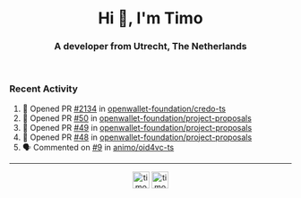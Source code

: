 <h1 align="center">Hi 👋, I'm Timo</h1>
<h3 align="center">A developer from Utrecht, The Netherlands</h3>
<br/>
<!-- https://github.com/rahuldkjain/github-profile-readme-generator --!>

<!--  <p align="left"><img src="https://github-readme-stats.vercel.app/api?username=timoglastra&show_icons=true&count_private=true&" alt="timoglastra" /></p> --!>

<!--
Github language stats
<p align="left"><img src="https://github-readme-stats.vercel.app/api/top-langs/?username=timoglastra&layout=compact" alt="timoglastra" /><p>
-->

<!-- Codestats language stats -->
<!-- <p align="left"><img src="https://codestats-readme.vercel.app/api/top-langs/?username=timoglastra&layout=compact&language_count=12" alt="timoglastra" /><p>    --!>
  
<h3>Recent Activity</h3>

<!--START_SECTION:activity-->
1. 💪 Opened PR [#2134](https://github.com/openwallet-foundation/credo-ts/pull/2134) in [openwallet-foundation/credo-ts](https://github.com/openwallet-foundation/credo-ts)
2. 💪 Opened PR [#50](https://github.com/openwallet-foundation/project-proposals/pull/50) in [openwallet-foundation/project-proposals](https://github.com/openwallet-foundation/project-proposals)
3. 💪 Opened PR [#49](https://github.com/openwallet-foundation/project-proposals/pull/49) in [openwallet-foundation/project-proposals](https://github.com/openwallet-foundation/project-proposals)
4. 💪 Opened PR [#48](https://github.com/openwallet-foundation/project-proposals/pull/48) in [openwallet-foundation/project-proposals](https://github.com/openwallet-foundation/project-proposals)
5. 🗣 Commented on [#9](https://github.com/animo/oid4vc-ts/issues/9#issuecomment-2549469594) in [animo/oid4vc-ts](https://github.com/animo/oid4vc-ts)
<!--END_SECTION:activity-->

---

<p align="center">
<a href="https://twitter.com/timoglastra" target="blank"><img align="center" src="https://cdn.jsdelivr.net/npm/simple-icons@3.0.1/icons/twitter.svg" alt="timoglastra" height="30" width="30" /></a>
<a href="https://linkedin.com/in/timoglastra" target="blank"><img align="center" src="https://cdn.jsdelivr.net/npm/simple-icons@3.0.1/icons/linkedin.svg" alt="timoglastra" height="30" width="30" /></a>
</p>



